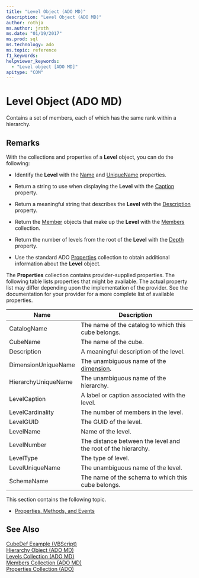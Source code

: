 ```yaml
---
title: "Level Object (ADO MD)"
description: "Level Object (ADO MD)"
author: rothja
ms.author: jroth
ms.date: "01/19/2017"
ms.prod: sql
ms.technology: ado
ms.topic: reference
f1_keywords: 
helpviewer_keywords:
  - "Level object [ADO MD]"
apitype: "COM"
---
```

# Level Object (ADO MD)
Contains a set of members, each of which has the same rank within a hierarchy.  
  
## Remarks  
 With the collections and properties of a **Level** object, you can do the following:  
  
-   Identify the **Level** with the [Name](./name-property-ado-md.md) and [UniqueName](./uniquename-property-ado-md.md) properties.  
  
-   Return a string to use when displaying the **Level** with the [Caption](./caption-property-ado-md.md) property.  
  
-   Return a meaningful string that describes the **Level** with the [Description](./description-property-ado-md.md) property.  
  
-   Return the [Member](./member-object-ado-md.md) objects that make up the **Level** with the [Members](./members-collection-ado-md.md) collection.  
  
-   Return the number of levels from the root of the **Level** with the [Depth](./depth-property-ado-md.md) property.  
  
-   Use the standard ADO [Properties](../ado-api/properties-collection-ado.md) collection to obtain additional information about the **Level** object.  
  
 The **Properties** collection contains provider-supplied properties. The following table lists properties that might be available. The actual property list may differ depending upon the implementation of the provider. See the documentation for your provider for a more complete list of available properties.  
  
|Name|Description|  
|----------|-----------------|  
|CatalogName|The name of the catalog to which this cube belongs.|  
|CubeName|The name of the cube.|  
|Description|A meaningful description of the level.|  
|DimensionUniqueName|The unambiguous name of the [dimension](./dimension-object-ado-md.md).|  
|HierarchyUniqueName|The unambiguous name of the hierarchy.|  
|LevelCaption|A label or caption associated with the level.|  
|LevelCardinality|The number of members in the level.|  
|LevelGUID|The GUID of the level.|  
|LevelName|Name of the level.|  
|LevelNumber|The distance between the level and the root of the hierarchy.|  
|LevelType|The type of level.|  
|LevelUniqueName|The unambiguous name of the level.|  
|SchemaName|The name of the schema to which this cube belongs.|  
  
 This section contains the following topic.  
  
-   [Properties, Methods, and Events](./level-object-properties-methods-and-events.md)  
  
## See Also  
 [CubeDef Example (VBScript)](./cubedef-example-vbscript.md)   
 [Hierarchy Object (ADO MD)](./hierarchy-object-ado-md.md)   
 [Levels Collection (ADO MD)](./levels-collection-ado-md.md)   
 [Members Collection (ADO MD)](./members-collection-ado-md.md)   
 [Properties Collection (ADO)](../ado-api/properties-collection-ado.md)